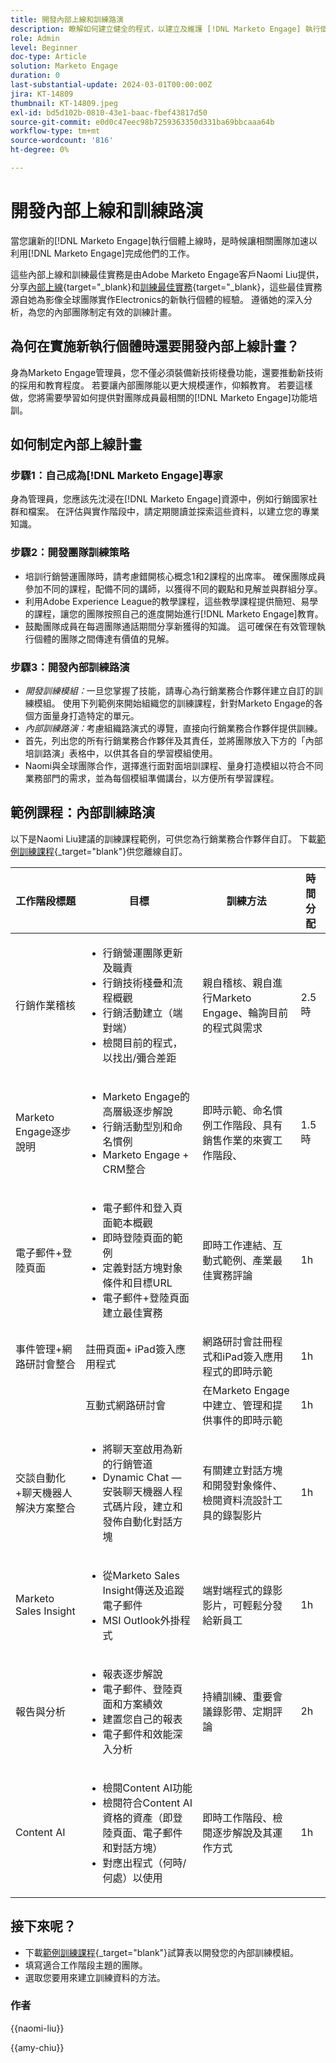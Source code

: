 ```yaml
---
title: 開發內部上線和訓練路演
description: 瞭解如何建立健全的程式，以建立及維護 [!DNL Marketo Engage] 執行個體的檔案和變更記錄檔。 這不僅可節省團隊分享知識的時間，也可提升執行個體的健全度和效率。
role: Admin
level: Beginner
doc-type: Article
solution: Marketo Engage
duration: 0
last-substantial-update: 2024-03-01T00:00:00Z
jira: KT-14809
thumbnail: KT-14809.jpeg
exl-id: bd5d102b-0810-43e1-baac-fbef43817d50
source-git-commit: e0d0c47eec98b7259363350d331ba69bbcaaa64b
workflow-type: tm+mt
source-wordcount: '816'
ht-degree: 0%

---
```


# 開發內部上線和訓練路演

當您讓新的[!DNL Marketo Engage]執行個體上線時，是時候讓相關團隊加速以利用[!DNL Marketo Engage]完成他們的工作。

這些內部上線和訓練最佳實務是由Adobe Marketo Engage客戶Naomi Liu提供，分享[內部上線](https://nation.marketo.com/t5/employee-blogs/peer-perspective-orchestrating-onboarding-across-global-teams/ba-p/244931){target="_blank}和[訓練最佳實務](https://nation.marketo.com/t5/employee-blogs/peer-perspective-how-to-train-internal-users-on-marketo-engage/ba-p/245237){target="_blank}，這些最佳實務源自她為影像全球團隊實作Electronics的新執行個體的經驗。 遵循她的深入分析，為您的內部團隊制定有效的訓練計畫。

## 為何在實施新執行個體時還要開發內部上線計畫？

身為Marketo Engage管理員，您不僅必須裝備新技術棧疊功能，還要推動新技術的採用和教育程度。 若要讓內部團隊能以更大規模運作，仰賴教育。 若要這樣做，您將需要學習如何提供對團隊成員最相關的[!DNL Marketo Engage]功能培訓。

## 如何制定內部上線計畫

### 步驟1：自己成為[!DNL Marketo Engage]專家

身為管理員，您應該先沈浸在[!DNL Marketo Engage]資源中，例如行銷國家社群和檔案。 在評估與實作階段中，請定期閱讀並探索這些資料，以建立您的專業知識。

### 步驟2：開發團隊訓練策略

* 培訓行銷營運團隊時，請考慮錯開核心概念1和2課程的出席率。 確保團隊成員參加不同的課程，配備不同的講師，以獲得不同的觀點和見解並與群組分享。
* 利用Adobe Experience League的教學課程，這些教學課程提供簡短、易學的課程，讓您的團隊按照自己的進度開始進行[!DNL Marketo Engage]教育。
* 鼓勵團隊成員在每週團隊通話期間分享新獲得的知識。 這可確保在有效管理執行個體的團隊之間傳達有價值的見解。

### 步驟3：開發內部訓練路演

* *開發訓練模組：*&#x200B;一旦您掌握了技能，請專心為行銷業務合作夥伴建立自訂的訓練模組。 使用下列範例來開始組織您的訓練課程，針對Marketo Engage的各個方面量身打造特定的單元。
* *內部訓練路演：*&#x200B;考慮組織路演式的導覽，直接向行銷業務合作夥伴提供訓練。
* 首先，列出您的所有行銷業務合作夥伴及其責任，並將團隊放入下方的「內部培訓路演」表格中，以供其各自的學習模組使用。
* Naomi與全球團隊合作，選擇進行面對面培訓課程、量身打造模組以符合不同業務部門的需求，並為每個模組準備講台，以方便所有學習課程。

## 範例課程：內部訓練路演

以下是Naomi Liu建議的訓練課程範例，可供您為行銷業務合作夥伴自訂。 下載[範例訓練課程](assets/adobe-marketo-engage-internal-training-roadshows.xlsx){_target=&quot;blank&quot;}供您離線自訂。

| 工作階段標題 | 目標 | 訓練方法 | 時間分配 |
|--- |--- |--- |--- |
| 行銷作業稽核 | <ul><li>行銷營運團隊更新及職責</li><li>行銷技術棧疊和流程概觀</li><li>行銷活動建立（端對端）</li><li>檢閱目前的程式，以找出/彌合差距</li></ul> | 親自稽核、親自進行Marketo Engage、輪詢目前的程式與需求 | 2.5時 |
| Marketo Engage逐步說明 | <ul><li>Marketo Engage的高層級逐步解說</li><li>行銷活動型別和命名慣例</li><li>Marketo Engage + CRM整合 | 即時示範、命名慣例工作階段、具有銷售作業的來賓工作階段、 | 1.5時 |
| 電子郵件+登陸頁面 | <ul><li>電子郵件和登入頁面範本概觀</li><li>即時登陸頁面的範例</li><li>定義對話方塊對象條件和目標URL</li><li>電子郵件+登陸頁面建立最佳實務</li></ul> | 即時工作連結、互動式範例、產業最佳實務評論 | 1h |
| 事件管理+網路研討會整合 | 註冊頁面+ iPad簽入應用程式 | 網路研討會註冊程式和iPad簽入應用程式的即時示範 | 1h |
|  | 互動式網路研討會 | 在Marketo Engage中建立、管理和提供事件的即時示範 | 1h |
| 交談自動化+聊天機器人解決方案整合 | <ul><li>將聊天室啟用為新的行銷管道</li><li>Dynamic Chat — 安裝聊天機器人程式碼片段，建立和發佈自動化對話方塊</li></ul> | 有關建立對話方塊和開發對象條件、檢閱資料流設計工具的錄製影片 | 1h |
| Marketo Sales Insight | <ul><li>從Marketo Sales Insight傳送及追蹤電子郵件</li><li>MSI Outlook外掛程式</li></ul> | 端對端程式的錄影影片，可輕鬆分發給新員工 | 1h |
| 報告與分析 | <ul><li>報表逐步解說</li><li>電子郵件、登陸頁面和方案績效</li><li>建置您自己的報表</li><li>電子郵件和效能深入分析</li></ul> | 持續訓練、重要會議錄影帶、定期評論 | 2h |
| Content AI | <ul><li>檢閱Content AI功能</li><li>檢閱符合Content AI資格的資產（即登陸頁面、電子郵件和對話方塊）</li><li>對應出程式（何時/何處）以使用</li></ul> | 即時工作階段、檢閱逐步解說及其運作方式 | 1h |

## 接下來呢？

* 下載[範例訓練課程](assets/adobe-marketo-engage-internal-training-roadshows.xlsx){_target=&quot;blank&quot;}試算表以開發您的內部訓練模組。
* 填寫適合工作階段主題的團隊。
* 選取您要用來建立訓練資料的方法。

### 作者

{{naomi-liu}}

{{amy-chiu}}
